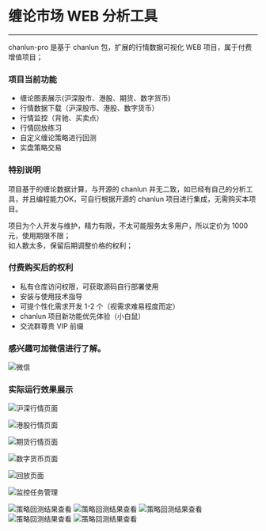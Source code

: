 # 缠论市场 WEB 分析工具

---

chanlun-pro 是基于 chanlun 包，扩展的行情数据可视化 WEB 项目，属于付费增值项目；

### 项目当前功能

* 缠论图表展示(沪深股市、港股、期货、数字货币)
* 行情数据下载（沪深股市、港股、数字货币）
* 行情监控（背驰、买卖点）
* 行情回放练习
* 自定义缠论策略进行回测
* 实盘策略交易

### 特别说明

项目基于的缠论数据计算，与开源的 chanlun 并无二致，如已经有自己的分析工具，并且编程能力OK，可自行根据开源的 chanlun 项目进行集成，无需购买本项目。

项目为个人开发与维护，精力有限，不太可能服务太多用户，所以定价为 1000 元，使用期限不限；  
如人数太多，保留后期调整价格的权利；

### 付费购买后的权利

* 私有仓库访问权限，可获取源码自行部署使用
* 安装与使用技术指导
* 可提个性化需求开发 1-2 个（视需求难易程度而定）
* chanlun 项目新功能优先体验（小白鼠）
* 交流群尊贵 VIP 前缀

### 感兴趣可加微信进行了解。

![微信](https://github.com/yijixiuxin/chanlun/raw/main/images/wx.jpg)

### 实际运行效果展示

![沪深行情页面](https://github.com/yijixiuxin/chanlun/raw/main/images/stock.png)

![港股行情页面](https://github.com/yijixiuxin/chanlun/raw/main/images/hk.png)

![期货行情页面](https://github.com/yijixiuxin/chanlun/raw/main/images/futures.png)

![数字货币页面](https://github.com/yijixiuxin/chanlun/raw/main/images/currency.png)

![回放页面](https://github.com/yijixiuxin/chanlun/raw/main/images/back.png)

![监控任务管理](https://github.com/yijixiuxin/chanlun/raw/main/images/check.png)

![策略回测结果查看](https://github.com/yijixiuxin/chanlun/raw/main/images/back_test_1.png)
![策略回测结果查看](https://github.com/yijixiuxin/chanlun/raw/main/images/back_test_2.png)
![策略回测结果查看](https://github.com/yijixiuxin/chanlun/raw/main/images/back_test_3.png)
![策略回测结果查看](https://github.com/yijixiuxin/chanlun/raw/main/images/back_test_4.png)
![策略回测结果查看](https://github.com/yijixiuxin/chanlun/raw/main/images/back_test_5.png)

